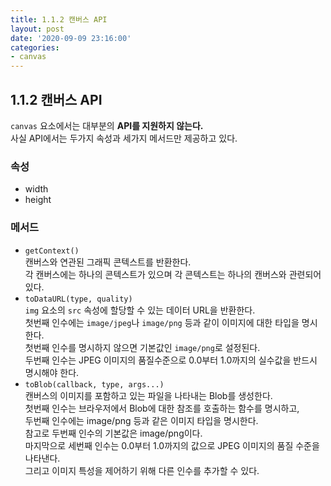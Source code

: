 ```yaml
---
title: 1.1.2 캔버스 API
layout: post
date: '2020-09-09 23:16:00'
categories:
- canvas
---
```


## 1.1.2 캔버스 API

`canvas` 요소에서는 대부분의 **API를 지원하지 않는다.**  
사실 API에서는 두가지 속성과 세가지 메서드만 제공하고 있다.

### 속성

* width
* height

### 메서드

* `getContext()`  
  캔버스와 연관된 그래픽 콘텍스트를 반환한다.  
  각 캔버스에는 하나의 콘텍스트가 있으며 각 콘텍스트는 하나의 캔버스와 관련되어 있다.
* `toDataURL(type, quality)`  
  `img` 요소의 `src` 속성에 할당할 수 있는 데이터 URL을 반환한다.  
  첫번째 인수에는 `image/jpeg`나 `image/png` 등과 같이 이미지에 대한 타입을 명시한다.  
  첫번째 인수를 명시하지 않으면 기본값인 `image/png`로 설정된다.  
  두번째 인수는 JPEG 이미지의 품질수준으로 0.0부터 1.0까지의 실수값을 반드시 명시해야 한다.
* `toBlob(callback, type, args...)`  
  캔버스의 이미지를 포함하고 있는 파일을 나타내는 Blob를 생성한다.  
  첫번째 인수는 브라우저에서 Blob에 대한 참조를 호출하는 함수를 명시하고,  
  두번째 인수에는 image/png 등과 같은 이미지 타입을 명시한다.  
  참고로 두번째 인수의 기본값은 image/png이다.  
  마지막으로 세번째 인수는 0.0부터 1.0까지의 값으로 JPEG 이미지의 품질 수준을 나타낸다.  
  그리고 이미지 특성을 제어하기 위해 다른 인수를 추가할 수 있다.